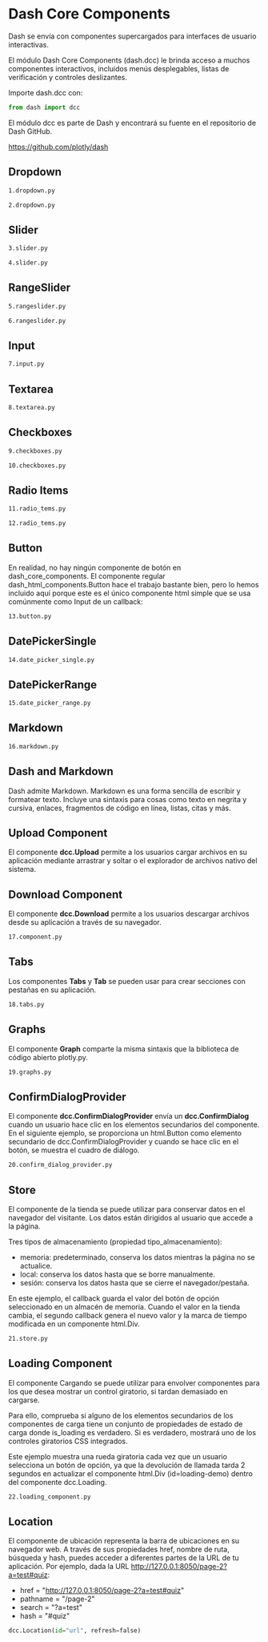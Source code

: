 # Dash Core Components

Dash se envía con componentes supercargados para interfaces de usuario interactivas.

El módulo Dash Core Components (dash.dcc) le brinda acceso a muchos componentes interactivos, incluidos menús desplegables, listas de verificación y controles deslizantes.

Importe dash.dcc con:

```python
from dash import dcc
```

El módulo dcc es parte de Dash y encontrará su fuente en el repositorio de Dash GitHub.

https://github.com/plotly/dash

## Dropdown

```bash
1.dropdown.py
```

```bash
2.dropdown.py
```

## Slider

```bash
3.slider.py
```

```bash
4.slider.py
```

## RangeSlider

```bash
5.rangeslider.py
```

```bash
6.rangeslider.py
```

## Input

```bash
7.input.py
```

## Textarea

```bash
8.textarea.py
```

## Checkboxes

```bash
9.checkboxes.py
```

```bash
10.checkboxes.py
```

## Radio Items

```bash
11.radio_tems.py
```

```bash
12.radio_tems.py
```

## Button

En realidad, no hay ningún componente de botón en dash_core_components. El componente regular dash_html_components.Button hace el trabajo bastante bien, pero lo hemos incluido aquí porque este es el único componente html simple que se usa comúnmente como Input de un callback:

```bash
13.button.py
```

## DatePickerSingle

```bash
14.date_picker_single.py
```

## DatePickerRange

```bash
15.date_picker_range.py
```

## Markdown

```bash
16.markdown.py
```

## Dash and Markdown

Dash admite Markdown. Markdown es una forma sencilla de escribir y formatear texto. Incluye una sintaxis para cosas como texto en negrita y cursiva, enlaces, fragmentos de código en línea, listas, citas y más.

## Upload Component

El componente **dcc.Upload** permite a los usuarios cargar archivos en su aplicación mediante arrastrar y soltar o el explorador de archivos nativo del sistema.

## Download Component

El componente **dcc.Download** permite a los usuarios descargar archivos desde su aplicación a través de su navegador.

```bash
17.component.py
```

## Tabs

Los componentes **Tabs** y **Tab** se pueden usar para crear secciones con pestañas en su aplicación.

```bash
18.tabs.py
```

## Graphs

El componente **Graph** comparte la misma sintaxis que la biblioteca de código abierto plotly.py. 

```bash
19.graphs.py
```

## ConfirmDialogProvider

El componente **dcc.ConfirmDialogProvider** envía un **dcc.ConfirmDialog** cuando un usuario hace clic en los elementos secundarios del componente. En el siguiente ejemplo, se proporciona un html.Button como elemento secundario de dcc.ConfirmDialogProvider y cuando se hace clic en el botón, se muestra el cuadro de diálogo.

```bash
20.confirm_dialog_provider.py
```

## Store

El componente de la tienda se puede utilizar para conservar datos en el navegador del visitante. Los datos están dirigidos al usuario que accede a la página.

Tres tipos de almacenamiento (propiedad tipo_almacenamiento):

- memoria: predeterminado, conserva los datos mientras la página no se actualice.
- local: conserva los datos hasta que se borre manualmente.
- sesión: conserva los datos hasta que se cierre el navegador/pestaña.

En este ejemplo, el callback guarda el valor del botón de opción seleccionado en un almacén de memoria. Cuando el valor en la tienda cambia, el segundo callback genera el nuevo valor y la marca de tiempo modificada en un componente html.Div.

```bash
21.store.py
```

## Loading Component

El componente Cargando se puede utilizar para envolver componentes para los que desea mostrar un control giratorio, si tardan demasiado en cargarse.

Para ello, comprueba si alguno de los elementos secundarios de los componentes de carga tiene un conjunto de propiedades de estado de carga donde is_loading es verdadero. Si es verdadero, mostrará uno de los controles giratorios CSS integrados.

Este ejemplo muestra una rueda giratoria cada vez que un usuario selecciona un botón de opción, ya que la devolución de llamada tarda 2 segundos en actualizar el componente html.Div (id=loading-demo) dentro del componente dcc.Loading.

```bash
22.loading_component.py
```

## Location

El componente de ubicación representa la barra de ubicaciones en su navegador web. A través de sus propiedades href, nombre de ruta, búsqueda y hash, puedes acceder a diferentes partes de la URL de tu aplicación. Por ejemplo, dada la URL http://127.0.0.1:8050/page-2?a=test#quiz:

- href = "http://127.0.0.1:8050/page-2?a=test#quiz"
- pathname = "/page-2"
- search = "?a=test"
- hash = "#quiz"

```python
dcc.Location(id="url", refresh=false)
```
